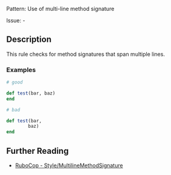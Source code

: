 Pattern: Use of multi-line method signature

Issue: -

## Description

This rule checks for method signatures that span multiple lines.

### Examples

```ruby
# good

def test(bar, baz)
end

# bad

def test(bar,
        baz)
end
```

## Further Reading

* [RuboCop - Style/MultilineMethodSignature](https://docs.rubocop.org/rubocop/cops_style.html#stylemultilinemethodsignature)

